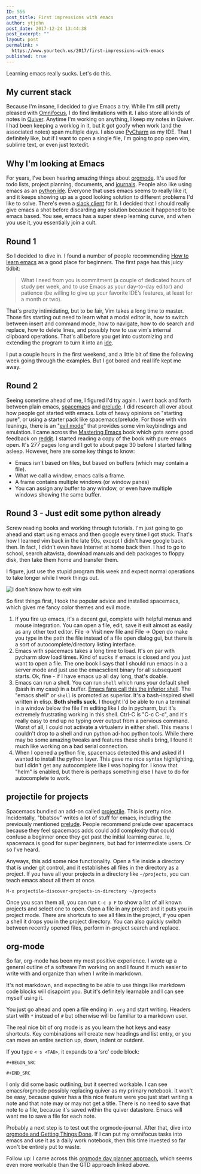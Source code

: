 ```yaml
---
ID: 556
post_title: First impressions with emacs
author: ytjohn
post_date: 2017-12-24 13:44:38
post_excerpt: ""
layout: post
permalink: >
  https://www.yourtech.us/2017/first-impressions-with-emacs
published: true
---
```

Learning emacs really sucks. Let's do this. 

## My current stack

Because I'm insane, I decided to give Emacs a try. While I'm still pretty pleased with [Omnifocus](https://www.omnigroup.com/omnifocus), I do find limitations with it. I also store all kinds of notes in [Quiver](http://happenapps.com/#quiver). Anytime I'm working on anything, I keep my notes in Quiver. I had been keeping a worklog in it, but it got goofy when work (and the associated notes) span multiple days. I also use [PyCharm](https://www.jetbrains.com/pycharm/) as my IDE. That I definitely like, but if I want to open a single file, I'm going to pop open vim, sublime text, or even just textedit.

## Why I'm looking at Emacs

For years, I've been hearing amazing things about [orgmode](http://orgmode.org/). It's used for todo lists, project planning, documents, and [journals](https://github.com/bastibe/org-journal). People also like using emacs as an [python ide](https://robots.thoughtbot.com/emacs-as-a-python-ide). Everyone that uses emacs seems to really like it, and it keeps showing up as a good looking solution to different problems I'd like to solve. There's even a [slack client](https://github.com/yuya373/emacs-slack) for it. I decided that I should really give emacs a shot before discarding any solution because it happened to be emacs based. You see, emacs has a super steep learning curve, and when you use it, you essentially join a cult. 

## Round 1

So I decided to dive in. I found a number of people recommending [How to learn emacs](http://david.rothlis.net/emacs/howtolearn.html) as a good place for beginners. The first page has this juicy tidbit:

>What I need from you is commitment (a couple of dedicated hours of study per week, and to use Emacs as your day-to-day editor) and patience (be willing to give up your favorite IDE’s features, at least for a month or two).

That's pretty intimidating, but to be fair, Vim takes a long time to master. Those firs starting out need to learn what a modal editor is, how to switch between insert and command mode, how to navigate, how to do search and replace, how to delete lines, and possibly how to use vim's internal clipboard operations. That's all before you get into customizing and extending the program to turn it into an [ide](http://coderoncode.com/tools/2017/04/16/vim-the-perfect-ide.html). 

I put a couple hours in the first weekend, and a little bit of time the following week going through the examples. But I got bored and real life kept me away.

## Round 2

Seeing sometime ahead of me, I figured I'd try again. I went back and forth between plain emacs, [spacemacs](http://spacemacs.org/) and [prelude](https://github.com/bbatsov/prelude). I did research all over about how people got started with emacs. Lots of heavy opinions on "starting pure", or using a starter pack like spacemacs/prelude. For those with vim leanings, there is an "[evil mode](https://www.emacswiki.org/emacs/Evil)" that provides some vim keybindings and emulation. I came across the [Mastering Emacs](https://www.masteringemacs.org/) book which gots some good feedback on [reddit](https://www.reddit.com/r/emacs/comments/3a21y2/anyone_bought_the_mastering_emacs_ebook/). 
I started reading a copy of the book with pure emacs open. It's 277 pages long and I got to about page 30 before I started falling asleep. However, here are some key things to know:

* Emacs isn't based on files, but based on buffers (which may contain a file).
* What we call a window, emacs calls a frame. 
* A frame contains multiple windows (or window panes)
* You can assign any buffer to any window, or even have multiple windows showing the same buffer.

## Round 3 - Just edit some python already

Screw reading books and working through tutorials. I'm just going to go ahead and start using emacs and then google every time I got stuck. That's how I learned vim back in the late 90s, except I didn't have google back then. In fact, I didn't even have Internet at home back then. I had to go to school, search altavista, download manuals and deb packages to floppy disk, then take them home and transfer them.

I figure, just use the stupid program this week and expect normal operations to take longer while I work things out. 

<img src="https://av.yourtech.us/photos/galleries/0harhar/aai.jpg" alt="I don't know how to exit vim" />

So first things first, I took the popular advice and installed spacemacs, which gives me fancy color themes and evil mode. 

1. If you fire up emacs, it's a decent gui, complete with helpful menus and mouse integration. You can open a file, edit, save it exit almost as easily as any other text editor. File -> Visit new file and File -> Open do make you type in the path the file instead of a file open dialog gui, but there is a sort of autocomplete/directory listing interface.
2. Emacs with spacemacs takes a long time to load. It's on par with pycharm slow load times. Kind of sucks if emacs is closed and you just want to open a file. The one book I says that I should run emacs in a a server mode and just use the emacsclient binary for all subsequent starts. Ok, fine - if I have emacs up all day long, that's doable.
3. Emacs can run a shell. You can run `shell` which runs your default shell (bash in my case) in a buffer. [Emacs fans call this the inferior shell](https://www.masteringemacs.org/article/running-shells-in-emacs-overview). The "emacs shell" or `shell` is promoted as superior. It's a bash-inspired shell written in elisp. **Both shells suck**.  I thought I'd be able to run a terminal in a window below the file I'm editing like I do in pycharm, but it's extremely frustrating working in this shell. Ctrl-C is "C-c C-c", and it's really easy to end up no typing over output from a pervious command. Worst of all, I could not activate a virtualenv in either shell. This means I couldn't drop to a shell and run python ad-hoc python tools. While there may be some amazing tweaks and features these shells bring, I found it much like working on a bad serial connection.
4. When I opened a python file, spacemacs detected this and asked if I wanted to install the python layer. This gave me nice syntax highlighting, but I didn't get any autocomplete like I was hoping for. I know that "helm" is enabled, but there is perhaps something else I have to do for autocomplete to work.


## projectile for projects

Spacemacs bundled an add-on called [projectile](http://projectile.readthedocs.io/en/latest/). This is pretty nice. Incidentally, "bbatsov" writes a lot of stuff for emacs, including the previously mentioned [prelude](https://github.com/bbatsov/prelude). People recommend prelude over spacemacs because they feel spacemacs adds could add complexity that could confuse a beginner once they get past the initial learning curve. Ie, spacemacs is good for super beginners, but bad for intermediate users. Or so I've heard.  

Anyways, this add some nice functionality. Open a file inside a directory that is under git control, and it establishes all files in the directory as a project. If you have all your projects in a directory like `~/projects`, you can teach emacs about all them at once.

    M-x projectile-discover-projects-in-directory ~/projects

Once you scan them all, you can run `C-c p F` to show a list of all known projects and select one to open. Open a file in any project and it puts you in project mode. There are shortcuts to see all files in the project, if you open a shell it drops you in the project directory. You can also quickly switch between recently opened files, perform in-project search and replace. 

## org-mode

So far, org-mode has been my most positive experience. I wrote up a general outline of a software I'm working on and I found it much easier to write with and organize than when I write in markdown.

It's not markdown, and expecting to be able to use things like markdown code blocks will disapoint you. But it's definitely learnable and I can see myself using it. 

You just go ahead and open a file ending in `.org` and start writing. Headers start with `*` instead of `#` but otherwise will be familiar to a markdown user.

The real nice bit of org mode is as you learn the hot keys and easy shortcuts. Key combinations will create new headings and list entry, or you can move an entire section up, down, indent or outdent. 

If you type `< s <TAB>`, it expands to a ‘src’ code block:

```
#+BEGIN_SRC 

#+END_SRC
```

I only did some basic outlining, but it seemed workable. I can see emacs/orgmode possibly replacing quiver as my primary notebook. It won't be easy, because quiver has a this nice feature were you just start writing a note and that note may or may not get a title. There is no need to save that note to a file, because it's saved within the quiver datastore. Emacs will want me to save a file for each note. 

Probably a next step is to test out the orgmode-journal. After that, dive into [orgmode and Getting Things Done](http://members.optusnet.com.au/~charles57/GTD/orgmode.html). If I can put my omnifocus tasks into emacs and use it as a daily work notebook, then this time invested so far won't be entirely put to waste.

Follow up: I came across this [orgmode day planner approach](http://newartisans.com/2007/08/using-org-mode-as-a-day-planner/), which seems even more workable than the GTD approach linked above.